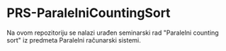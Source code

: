 # PRS-ParalelniCountingSort
Na ovom repozitoriju se nalazi urađen seminarski rad "Paralelni counting sort" iz predmeta Paralelni računarski sistemi.
